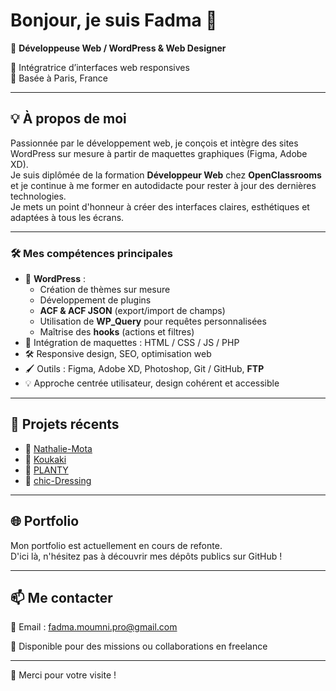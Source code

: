 
# Bonjour, je suis Fadma 👋

💼 **Développeuse Web / WordPress & Web Designer**

 🎨 Intégratrice d’interfaces web responsives  
📍 Basée à Paris, France

---

## 💡 À propos de moi

Passionnée par le développement web, je conçois et intègre des sites WordPress sur mesure à partir de maquettes graphiques (Figma, Adobe XD).  
Je suis diplômée de la formation **Développeur Web** chez **OpenClassrooms** et je continue à me former en autodidacte pour rester à jour des dernières technologies.  
Je mets un point d'honneur à créer des interfaces claires, esthétiques et adaptées à tous les écrans.

---

### 🛠️ Mes compétences principales

- 🧩 **WordPress** :  
  - Création de thèmes sur mesure  
  - Développement de plugins  
  - **ACF & ACF JSON** (export/import de champs)  
  - Utilisation de **WP_Query** pour requêtes personnalisées  
  - Maîtrise des **hooks** (actions et filtres)  
- 🎨 Intégration de maquettes : HTML / CSS / JS / PHP  
- 🛠️ Responsive design, SEO, optimisation web  
- 🖌️ Outils : Figma, Adobe XD, Photoshop, Git / GitHub, **FTP**  
- 💡 Approche centrée utilisateur, design cohérent et accessible

---

## 📁 Projets récents

- 🔹 [Nathalie-Mota](https://github.com/Fadma-MOUMNI/Nathalie-Mota)
- 🔸 [Koukaki](https://github.com/Fadma-MOUMNI/koukaki)
- 🔹 [PLANTY](https://github.com/Fadma-MOUMNI/PLANTY)
- 🔸 [chic-Dressing](https://github.com/Fadma-MOUMNI/chic-Dressing)

---

## 🌐 Portfolio

Mon portfolio est actuellement en cours de refonte.  
D'ici là, n'hésitez pas à découvrir mes dépôts publics sur GitHub !

---

## 📫 Me contacter

📩 Email : fadma.moumni.pro@gmail.com

📍 Disponible pour des missions ou collaborations en freelance

---

🙏 Merci pour votre visite !

